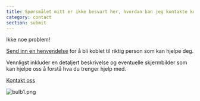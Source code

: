 ```yaml
---
title: Spørsmålet mitt er ikke besvart her, hvordan kan jeg kontakte kundeservice?
category: contact
section: submit
---
```

Ikke noe problem!

[Send inn en henvendelse](https://help.studycat.com/hc/en-gb/requests/new) for å bli koblet til riktig person som kan hjelpe deg.

Vennligst inkluder en detaljert beskrivelse og eventuelle skjermbilder som kan hjelpe oss å forstå hva du trenger hjelp med.

[Kontakt oss](https://help.studycat.com/hc/en-gb/requests/new)

![bulb1.png](https://help.studycat.com/hc/article_attachments/31662880176025)
